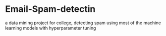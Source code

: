 # Email-Spam-detectin
a data mining project for college, detecting spam using most of the machine learning models with hyperparameter tuning
